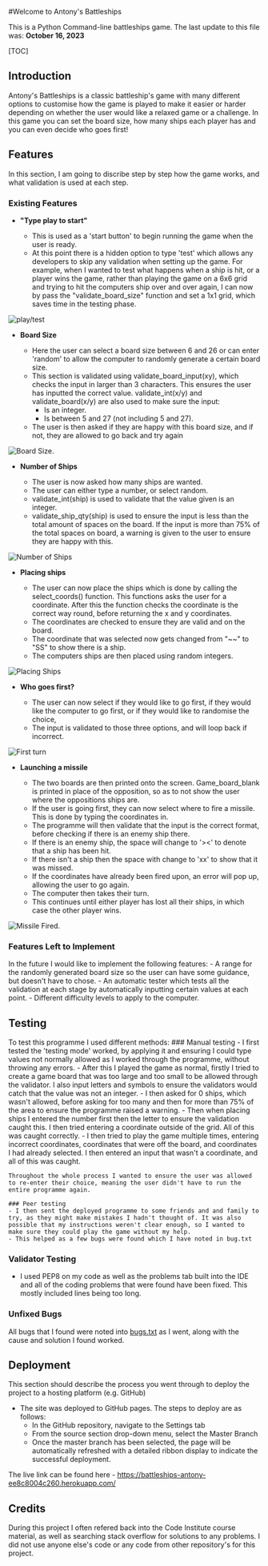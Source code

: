 #Welcome to Antony's Battleships

This is a Python Command-line battleships game.
The last update to this file was: **October 16, 2023**

[TOC]

## Introduction

Antony's Battleships is a classic battleship's game with many different options to customise how the game is played to make it easier or harder depending on whether the user would like a relaxed game or a challenge. In this game you can set the board size, how many ships each player has and you can even decide who goes first!

## Features

In this section, I am going to discribe step by step how the game works, and what validation is used at each step.

### Existing Features

- __"Type play to start"__

  - This is used as a 'start button' to begin running the game when the user is ready.
  - At this point there is a hidden option to type 'test' which allows any developers to skip any validation when setting up the game. For example, when I wanted to test what happens when a ship is hit, or a player wins the game, rather than playing the game on a 6x6 grid and trying to hit the computers ship over and over again, I can now by pass the "validate_board_size" function and set a 1x1 grid, which saves time in the testing phase.

![play/test]()

- __Board Size__

  - Here the user can select a board size between 6 and 26 or can enter 'random' to allow the computer to randomly generate a certain board size.
  - This section is validated using validate_board_input(xy), which checks the input in larger than 3 characters. This ensures the user has inputted the correct value. validate_int(x/y) and validate_board(x/y) are also used to make sure the input:
    - Is an integer.
    - Is between 5 and 27 (not including 5 and 27).
  - The user is then asked if they are happy with this board size, and if not, they are allowed to go back and try again

![Board Size.]()

- __Number of Ships__

  - The user is now asked how many ships are wanted.  
  - The user can either type a number, or select random.
  - validate_int(ship) is used to validate that the value given is an integer.
  - validate_ship_qty(ship) is used to ensure the input is less than the total amount of spaces on the board. If the input is more than 75% of the total spaces on board, a warning is given to the user to ensure they are happy with this.

![Number of Ships]()

- __Placing ships__

  - The user can now place the ships which is done by calling the select_coords() function. This functions asks the user for a coordinate. After this the function checks the coordinate is the correct way round, before returning the x and y coordinates.
  - The coordinates are checked to ensure they are valid and on the board.
  - The coordinate that was selected now gets changed from "~~" to "SS" to show there is a ship.
  - The computers ships are then placed using random integers.


![Placing Ships]()

- __Who goes first?__ 

  - The user can now select if they would like to go first, if they would like the computer to go first, or if they would like to randomise the choice,
  - The input is validated to those three options, and will loop back if incorrect.

![First turn]()

- __Launching a missile__

  - The two boards are then printed onto the screen. Game_board_blank is printed in place of the opposition, so as to not show the user where the oppositions ships are.
  - If the user is going first, they can now select where to fire a missile. This is done by typing the coordinates in.
  - The programme will then validate that the input is the correct format, before checking if there is an enemy ship there. 
  - If there is an enemy ship, the space will change to '><' to denote that a ship has been hit.
  - If there isn't a ship then the space with change to 'xx' to show that it was missed.
  - If the coordinates have already been fired upon, an error will pop up, allowing the user to go again.
  - The computer then takes their turn.
  - This continues until either player has lost all their ships, in which case the other player wins.

![Missile Fired.]()

### Features Left to Implement

In the future I would like to implement the following features:
    - A range for the randomly generated board size so the user can have some guidance, but doesn't have to chose.
    - An automatic tester which tests all the validation at each stage by automatically inputting certain values at each point.
    - Different difficulty levels to apply to the computer.

## Testing 

To test this programme I used different methods:
    ### Manual testing
    - I first tested the 'testing mode' worked, by applying it and ensuring I could type values not normally allowed as I worked through the programme, without throwing any errors.
    - After this I played the game as normal, firstly I tried to create a game board that was too large and too small to be allowed through the validator. I also input letters and symbols to ensure the validators would catch that the value was not an integer.
    - I then asked for 0 ships, which wasn't allowed, before asking for too many and then for more than 75% of the area to ensure the programme raised a warning.
    - Then when placing ships I entered the number first then the letter to ensure the validation caught this. I then tried entering a coordinate outside of the grid. All of this was caught correctly.
    - I then tried to play the game multiple times, entering incorrect coordinates, coordinates that were off the board, and coordinates I had already selected. I then entered an input that wasn't a coordinate, and all of this was caught.

    Throughout the whole process I wanted to ensure the user was allowed to re-enter their choice, meaning the user didn't have to run the entire programme again.

    ### Peer testing
    - I then sent the deployed programme to some friends and and family to try, as they might make mistakes I hadn't thought of. It was also possible that my instructions weren't clear enough, so I wanted to make sure they could play the game without my help.
    - This helped as a few bugs were found which I have noted in bug.txt


### Validator Testing 

- I used PEP8 on my code as well as the problems tab built into the IDE and all of the coding problems that were found have been fixed. This mostly included lines being too long.

### Unfixed Bugs

All bugs that I found were noted into [bugs.txt](bugs.txt) as I went, along with the cause and solution I found worked.

## Deployment

This section should describe the process you went through to deploy the project to a hosting platform (e.g. GitHub) 

- The site was deployed to GitHub pages. The steps to deploy are as follows: 
  - In the GitHub repository, navigate to the Settings tab 
  - From the source section drop-down menu, select the Master Branch
  - Once the master branch has been selected, the page will be automatically refreshed with a detailed ribbon display to indicate the successful deployment. 

The live link can be found here - https://battleships-antony-ee8c8004c260.herokuapp.com/


## Credits 

During this project I often refered back into the Code Institute course material, as well as searching stack overflow for solutions to any problems. I did not use anyone else's code or any code from other repository's for this project.

